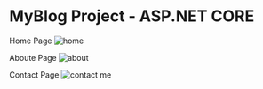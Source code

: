 # MyBlog Project - ASP.NET CORE

Home Page
![home](https://github.com/user-attachments/assets/ff7ca55b-c279-4a46-b5f8-7d8a6172df26)

Aboute Page
![about](https://github.com/user-attachments/assets/c533a565-cac1-4585-9b40-ae45f55cf82d)

Contact Page
![contact me](https://github.com/user-attachments/assets/ce0f5439-9cd4-41c1-8610-b1a5cb859259)
